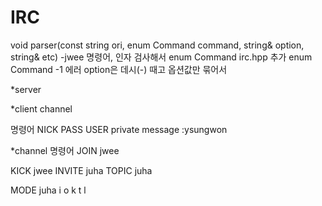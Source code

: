 # IRC

void parser(const string ori, enum Command command, string& option, string& etc) -jwee
명령어, 인자 검사해서
enum Command irc.hpp 추가
enum Command -1 에러
option은 데시(-) 때고 옵션값만 묶어서


*server


*client
channel 



명령어
NICK
PASS
USER
private message
:ysungwon

*channel
명령어
JOIN jwee

KICK jwee
INVITE juha
TOPIC juha

MODE juha
    i
    o
    k
    t
    l
